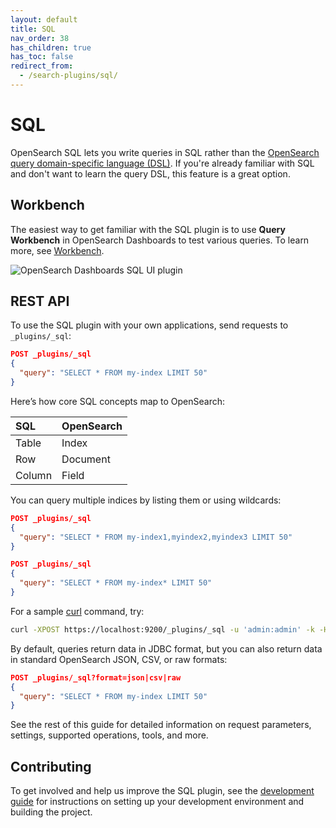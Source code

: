 ```yaml
---
layout: default
title: SQL
nav_order: 38
has_children: true
has_toc: false
redirect_from:
  - /search-plugins/sql/
---
```


# SQL

OpenSearch SQL lets you write queries in SQL rather than the [OpenSearch query domain-specific language (DSL)]({{site.url}}{{site.baseurl}}/opensearch/query-dsl/full-text). If you're already familiar with SQL and don't want to learn the query DSL, this feature is a great option.


## Workbench

The easiest way to get familiar with the SQL plugin is to use **Query Workbench** in OpenSearch Dashboards to test various queries. To learn more, see [Workbench]({{site.url}}{{site.baseurl}}/search-plugins/sql/workbench/).

![OpenSearch Dashboards SQL UI plugin]({{site.url}}{{site.baseurl}}/images/sql.png)


## REST API

To use the SQL plugin with your own applications, send requests to `_plugins/_sql`:

```json
POST _plugins/_sql
{
  "query": "SELECT * FROM my-index LIMIT 50"
}
```

Here’s how core SQL concepts map to OpenSearch:

SQL | OpenSearch
:--- | :---
Table | Index
Row | Document
Column | Field

You can query multiple indices by listing them or using wildcards:

```json
POST _plugins/_sql
{
  "query": "SELECT * FROM my-index1,myindex2,myindex3 LIMIT 50"
}

POST _plugins/_sql
{
  "query": "SELECT * FROM my-index* LIMIT 50"
}
```

For a sample [curl](https://curl.haxx.se/) command, try:

```bash
curl -XPOST https://localhost:9200/_plugins/_sql -u 'admin:admin' -k -H 'Content-Type: application/json' -d '{"query": "SELECT * FROM opensearch_dashboards_sample_data_flights LIMIT 10"}'
```

By default, queries return data in JDBC format, but you can also return data in standard OpenSearch JSON, CSV, or raw formats:

```json
POST _plugins/_sql?format=json|csv|raw
{
  "query": "SELECT * FROM my-index LIMIT 50"
}
```

See the rest of this guide for detailed information on request parameters, settings, supported operations, tools, and more.


## Contributing

To get involved and help us improve the SQL plugin, see the [development guide](https://github.com/opensearch-project/sql/blob/main/DEVELOPER_GUIDE.rst) for instructions on setting up your development environment and building the project.
